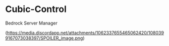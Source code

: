 # Cubic-Control
Bedrock Server Manager

(https://media.discordapp.net/attachments/1062337655465062420/1080399167073038397/SPOILER_image.png)
